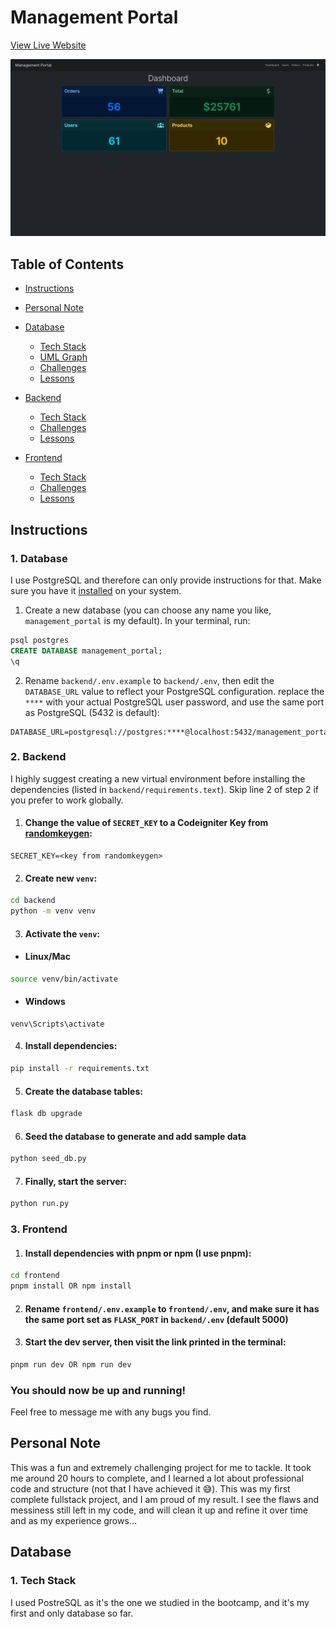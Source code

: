 # Management Portal

[View Live Website](https://fourgeeks-management-portal.onrender.com/)

![Preview](frontend/public/preview.png)

## Table of Contents

- [Instructions](#instructions)

- [Personal Note](#personal-note)

- [Database](#database)

  - [Tech Stack](#db-stack)
  - [UML Graph](#uml)
  - [Challenges](#db-challenges)
  - [Lessons](#db-lessons)

- [Backend](#backend)

  - [Tech Stack](#back-stack)
  - [Challenges](#back-challenges)
  - [Lessons](#back-lessons)

- [Frontend](#frontend)
  - [Tech Stack](#front-stack)
  - [Challenges](#front-challenges)
  - [Lessons](#front-lessons)

## Instructions

### 1. Database

I use PostgreSQL and therefore can only provide instructions for that. Make sure you have it [installed](https://www.postgresql.org/download/) on your system.

1. Create a new database (you can choose any name you like, `management_portal` is my default). In your terminal, run:

```sql
psql postgres
CREATE DATABASE management_portal;
\q
```

2. Rename `backend/.env.example` to `backend/.env`, then edit the `DATABASE_URL` value to reflect your PostgreSQL configuration. replace the `****` with your actual PostgreSQL user password, and use the same port as PostgreSQL (5432 is default):

```
DATABASE_URL=postgresql://postgres:****@localhost:5432/management_portal
```

### 2. Backend

I highly suggest creating a new virtual environment before installing the dependencies (listed in `backend/requirements.text`). Skip line 2 of step 2 if you prefer to work globally.

1. #### Change the value of `SECRET_KEY` to a **Codeigniter Key** from [randomkeygen](https://randomkeygen.com/):

```
SECRET_KEY=<key from randomkeygen>
```

2. #### Create new `venv`:

```bash
cd backend
python -m venv venv
```

3. #### Activate the `venv`:

- #### Linux/Mac

```bash
source venv/bin/activate
```

- #### Windows

```
venv\Scripts\activate
```

4. #### Install dependencies:

```bash
pip install -r requirements.txt
```

5. #### Create the database tables:

```bash
flask db upgrade
```

6. #### Seed the database to generate and add sample data

```bash
python seed_db.py
```

7. #### Finally, start the server:

```bash
python run.py
```

### 3. Frontend

1. #### Install dependencies with pnpm or npm (I use pnpm):

```bash
cd frontend
pnpm install OR npm install
```

2. #### Rename `frontend/.env.example` to `frontend/.env`, and make sure it has the same port set as `FLASK_PORT` in `backend/.env` (default 5000)

3. #### Start the dev server, then visit the link printed in the terminal:

```bash
pnpm run dev OR npm run dev
```

### You should now be up and running!

Feel free to message me with any bugs you find.

## Personal Note

This was a fun and extremely challenging project for me to tackle. It took me around 20 hours to complete, and I learned a lot about professional code and structure (not that I have achieved it 😅). This was my first complete fullstack project, and I am proud of my result. I see the flaws and messiness still left in my code, and will clean it up and refine it over time and as my experience grows...

## Database

### 1. Tech Stack

I used PostreSQL as it's the one we studied in the bootcamp, and it's my first and only database so far.

